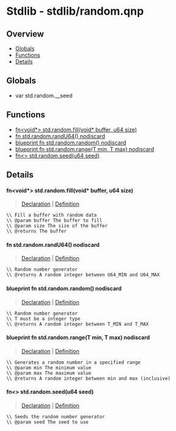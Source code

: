 
# Stdlib - stdlib/random.qnp

## Overview
 - [Globals](#globals)
 - [Functions](#functions)
 - [Details](#details)


## Globals
 - var<u64> std.random.__seed

## Functions
 - [fn<void*> std.random.fill(void* buffer, u64 size)](#ref_8e61b0c4d90bb34ddc5fb9e5c48405bb)
 - [fn<u64> std.random.randU64() nodiscard](#ref_0745863634a44a563d788c8d0af0b88c)
 - [blueprint fn<T> std.random.random() nodiscard](#ref_eb3936d333d1565fcb75b95f434f1db1)
 - [blueprint fn<T> std.random.range(T min, T max) nodiscard](#ref_8571a97c8097003c5f0816c2718a92c9)
 - [fn<> std.random.seed(u64 seed)](#ref_412555faec8930093b0f87cffffdfdaa)

## Details
#### <a id="ref_8e61b0c4d90bb34ddc5fb9e5c48405bb"/>fn<void*> std.random.fill(void* buffer, u64 size)
> [Declaration](/stdlib/random.qnp?plain=1#L29) | [Definition](/stdlib/random.qnp?plain=1#L51)
```qinp
\\ Fill a buffer with random data
\\ @param buffer The buffer to fill
\\ @param size The size of the buffer
\\ @returns The buffer
```
#### <a id="ref_0745863634a44a563d788c8d0af0b88c"/>fn<u64> std.random.randU64() nodiscard
> [Declaration](/stdlib/random.qnp?plain=1#L12) | [Definition](/stdlib/random.qnp?plain=1#L41)
```qinp
\\ Random number generator
\\ @returns A random integer between U64_MIN and U64_MAX
```
#### <a id="ref_eb3936d333d1565fcb75b95f434f1db1"/>blueprint fn<T> std.random.random() nodiscard
> [Declaration](/stdlib/random.qnp?plain=1#L17) | [Definition](/stdlib/random.qnp?plain=1#L44)
```qinp
\\ Random number generator
\\ T must be a integer type
\\ @returns A random integer between T_MIN and T_MAX
```
#### <a id="ref_8571a97c8097003c5f0816c2718a92c9"/>blueprint fn<T> std.random.range(T min, T max) nodiscard
> [Declaration](/stdlib/random.qnp?plain=1#L23) | [Definition](/stdlib/random.qnp?plain=1#L48)
```qinp
\\ Generates a random number in a specified range
\\ @param min The minimum value
\\ @param max The maximum value
\\ @returns A random integer between min and max (inclusive)
```
#### <a id="ref_412555faec8930093b0f87cffffdfdaa"/>fn<> std.random.seed(u64 seed)
> [Declaration](/stdlib/random.qnp?plain=1#L8) | [Definition](/stdlib/random.qnp?plain=1#L38)
```qinp
\\ Seeds the random number generator
\\ @param seed The seed to use
```

